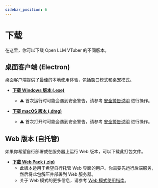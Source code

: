 ```yaml
---
sidebar_position: 6
---
```


# 下载

在这里，你可以下载 Open LLM VTuber 的不同版本。

## 桌面客户端 (Electron)

桌面客户端提供了最佳的本地使用体验，包括窗口模式和桌宠模式。

- **[下载 Windows 版本 (.exe)](https://open-llm-vtuber-frontend.s3.ap-northeast-1.amazonaws.com/open-llm-vtuber-1.2.0-setup.exe)**
  - :warning: 首次运行时可能会遇到安全警告，请参考 [安全警告说明](./user-guide/frontend/mode.md#关于安全警告) 进行操作。

- **[下载 macOS 版本 (.dmg)](https://open-llm-vtuber-frontend.s3.ap-northeast-1.amazonaws.com/open-llm-vtuber-1.2.0.dmg)**
  - :warning: 首次打开时可能会遇到安全警告，请参考 [安全警告说明](./user-guide/frontend/mode.md#关于安全警告) 进行操作。

## Web 版本 (自托管)

如果你希望自行部署或在服务器上运行 Web 版本，可以下载此打包文件。

- **[下载 Web Pack (.zip)](https://open-llm-vtuber-frontend.s3.ap-northeast-1.amazonaws.com/open-llm-vtuber-web-1.2.0.zip)**
  - 此版本适用于希望自行托管 Web 界面的用户。你需要先运行后端服务，然后将此包解压并部署到 Web 服务器。
  - 关于 Web 模式的更多信息，请参考 [Web 模式使用指南](./user-guide/frontend/web.md)。
